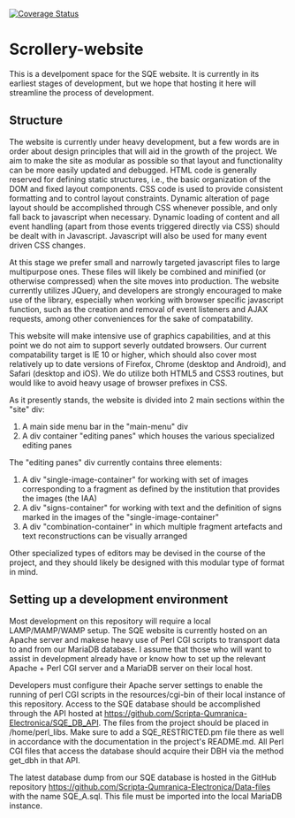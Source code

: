 [![Coverage Status](https://coveralls.io/repos/github/Scripta-Qumranica-Electronica/Scrollery-website/badge.svg?branch=master)](https://coveralls.io/github/Scripta-Qumranica-Electronica/Scrollery-website?branch=master)

# Scrollery-website
This is a develpoment space for the SQE website.  It is currently in its earliest stages of development, but we hope that hosting it here will streamline the process of development.

## Structure
The website is currently under heavy development, but a few words are in order about design principles that will aid in the growth of the project.  We aim to make the site as modular as possible so that layout and functionality can be more easily updated and debugged.  HTML code is generally reserved for defining static structures, i.e., the basic organization of the DOM and fixed layout components.  CSS code is used to provide consistent formatting and to control layout constraints.  Dynamic alteration of page layout should be accomplished through CSS whenever possible, and only fall back to javascript when necessary.  Dynamic loading of content and all event handling (apart from those events triggered directly via CSS) should be dealt with in Javascript.  Javascript will also be used for many event driven CSS changes.  

At this stage we prefer small and narrowly targeted javascript files to large multipurpose ones.  These files will likely be combined and minified (or otherwise compressed) when the site moves into production.  The website currently utilizes JQuery, and developers are strongly encouraged to make use of the library, especially when working with browser specific javascript function, such as the creation and removal of event listeners and AJAX requests, among other conveniences for the sake of compatability.

This website will make intensive use of graphics capabilities, and at this point we do not aim to support severly outdated browsers.  Our current compatability target is IE 10 or higher, which should also cover most relatively up to date versions of Firefox, Chrome (desktop and Android), and Safari (desktop and iOS).  We do utilize both HTML5 and CSS3 routines, but would like to avoid heavy usage of browser prefixes in CSS.

As it presently stands, the website is divided into 2 main sections within the "site" div:
1. A main side menu bar in the "main-menu" div
1. A div container "editing panes" which houses the various specialized editing panes

The "editing panes" div currently contains three elements:
1. A div "single-image-container" for working with set of images corresponding to a fragment as defined by the institution that provides the images (the IAA)
1. A div "signs-container" for working with text and the definition of signs marked in the images of the "single-image-container"
1. A div "combination-container" in which multiple fragment artefacts and text reconstructions can be visually arranged

Other specialized types of editors may be devised in the course of the project, and they should likely be designed with this modular type of format in mind.

## Setting up a development environment
Most development on this repository will require a local LAMP/MAMP/WAMP setup.  The SQE website is currently hosted on an Apache server and makese heavy use of Perl CGI scripts to transport data to and from our MariaDB database.  I assume that those who will want to assist in development already have or know how to set up the relevant Apache + Perl CGI server and a MariaDB server on their local host.

Developers must configure their Apache server settings to enable the running of perl CGI scripts in the resources/cgi-bin of their local instance of this repository.  Access to the SQE database should be accomplished through the API hosted at https://github.com/Scripta-Qumranica-Electronica/SQE_DB_API.  The files from the project should be placed in /home/perl_libs.  Make sure to add a SQE_RESTRICTED.pm file there as well in accordance with the documentation in the project's README.md.  All Perl CGI files that access the database should acquire their DBH via the method get_dbh in that API.

The latest database dump from our SQE database is hosted in the GitHub repository https://github.com/Scripta-Qumranica-Electronica/Data-files with the name SQE_A.sql.  This file must be imported into the local MariaDB instance.
